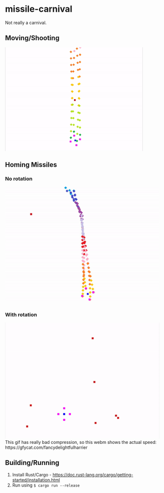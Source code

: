 # missile-carnival
Not really a carnival.

## Moving/Shooting
<img src="docs/shooting-moving.gif">

## Homing Missiles

### No rotation
<img src="docs/homing-missiles.gif" width="600" />

### With rotation
<img src="docs/homing-rotated-missiles.gif" width="600" />
This gif has really bad compression, so this webm shows the actual speed: https://gfycat.com/fancydelightfulharrier

## Building/Running

1. Install Rust/Cargo - https://doc.rust-lang.org/cargo/getting-started/installation.html
2. Run using `$ cargo run --release`
